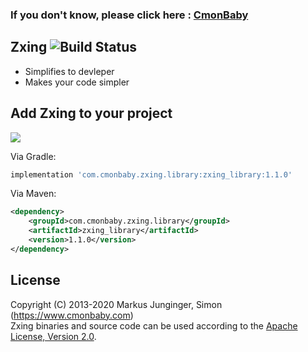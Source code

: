 ### If you don't know, please click here : [CmonBaby](https://www.cmonbaby.com)

## Zxing ![Build Status](https://travis-ci.org/greenrobot/EventBus.svg?branch=master)

* Simplifies to devleper
* Makes your code simpler

## Add Zxing to your project
<a href="https://www.cmonbaby.com/posts/netease_modular.html">
<img src="https://img.shields.io/bintray/v/cmonbaby/simon/zxing_library?label=maven-central"></a>

Via Gradle:
```gradle
implementation 'com.cmonbaby.zxing.library:zxing_library:1.1.0'
```

Via Maven:
```xml
<dependency>
    <groupId>com.cmonbaby.zxing.library</groupId>
    <artifactId>zxing_library</artifactId>
    <version>1.1.0</version>
</dependency>
```

## License

Copyright (C) 2013-2020 Markus Junginger, Simon (https://www.cmonbaby.com)  
Zxing binaries and source code can be used according to the [Apache License, Version 2.0](LICENSE).
